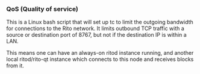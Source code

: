 ### QoS (Quality of service) ###

This is a Linux bash script that will set up tc to limit the outgoing bandwidth for connections to the Rito network. It limits outbound TCP traffic with a source or destination port of 8767, but not if the destination IP is within a LAN.

This means one can have an always-on ritod instance running, and another local ritod/rito-qt instance which connects to this node and receives blocks from it.
